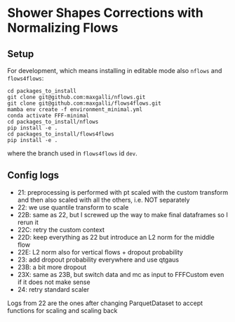 # Shower Shapes Corrections with Normalizing Flows

## Setup 

For development, which means installing in editable mode also ```nflows``` and ```flows4flows```:

```
cd packages_to_install
git clone git@github.com:maxgalli/nflows.git
git clone git@github.com:maxgalli/flows4flows.git
mamba env create -f environment_minimal.yml
conda activate FFF-minimal
cd packages_to_install/nflows
pip install -e .
cd packages_to_install/flows4flows
pip install -e .
```

where the branch used in ```flows4flows``` id ```dev```.

## Config logs

- 21: preprocessing is performed with pt scaled with the custom transform and then also scaled with all the others, i.e. NOT separately
- 22: we use quantile transform to scale 
- 22B: same as 22, but I screwed up the way to make final dataframes so I rerun it
- 22C: retry the custom context
- 22D: keep everything as 22 but introduce an L2 norm for the middle flow
- 22E: L2 norm also for vertical flows + dropout probability
- 23: add dropout probability everywhere and use qtgaus
- 23B: a bit more dropout
- 23X: same as 23B, but switch data and mc as input to FFFCustom even if it does not make sense
- 24: retry standard scaler

Logs from 22 are the ones after changing ParquetDataset to accept functions for scaling and scaling back